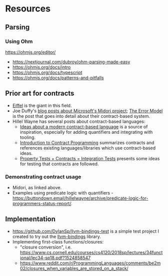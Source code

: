 # Resources

## Parsing

### Using Ohm

https://ohmjs.org/editor/

- https://nextjournal.com/dubroy/ohm-parsing-made-easy
- https://ohmjs.org/docs/intro
- https://ohmjs.org/docs/typescript
- https://ohmjs.org/docs/patterns-and-pitfalls

## Prior art for contracts

- [Eiffel](https://www.eiffel.org/) is the giant in this field.
- Joe Duffy's [blog posts about Microsoft's Midori project](http://joeduffyblog.com/2015/11/03/blogging-about-midori/); [The Error Model](http://joeduffyblog.com/2016/02/07/the-error-model/) is the post that goes into detail about their contract-based system.
- Hillel Wayne has several posts about contract-based languages:
  - [Ideas about a modern contract-based language](https://buttondown.email/hillelwayne/archive/six-programming-languages-id-like-to-see/) is a source of inspiration, especially for adding quantifiers and integrating with tooling.
  - [Introduction to Contract Programming](https://www.hillelwayne.com/post/contracts/) summarizes contracts and references existing languages/libraries which use contract-based ideas.
  - [Property Tests + Contracts = Integration Tests](https://www.hillelwayne.com/post/pbt-contracts/) presents some ideas for testing that contracts are followed.

### Demonstrating contract usage

- Midori, as linked above.
- Examples using predicate logic with quantifiers - https://buttondown.email/hillelwayne/archive/predicate-logic-for-programmers-status-report/.

## Implementation

- https://github.com/DylanSp/llvm-bindings-test is a simple test project I created to try out the [llvm-bindings](https://github.com/ApsarasX/llvm-bindings) library.
- Implementing first-class functions/closures:
  - "closure conversion", i.e. https://www.cs.cornell.edu/courses/cs4120/2018sp/lectures/34functional/lec34-sp18.pdf?1524858547
  - https://www.reddit.com/r/ProgrammingLanguages/comments/be2m02/closures_when_variables_are_stored_on_a_stack/
